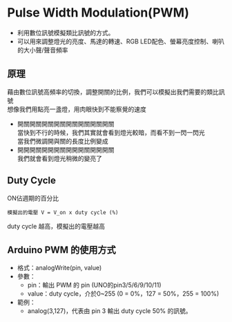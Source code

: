 # Pulse Width Modulation(PWM)  
- 利用數位訊號模擬類比訊號的方式。
- 可以用來調整燈光的亮度、馬達的轉速、RGB LED配色、螢幕亮度控制、喇叭的大小聲/聲音頻率

## 原理  
藉由數位訊號高頻率的切換，調整開關的比例，我們可以模擬出我們需要的類比訊號  
想像我們用點亮一盞燈，用肉眼快到不能察覺的速度  
- 開關開關開關開關開關開關開關開關  
當快到不行的時候，我們其實就會看到燈光較暗，而看不到一閃一閃光  
當我們微調開與關的長度比例變成  
- 開開開關開開開關開開開關開開開關  
我們就會看到燈光稍微的變亮了

## Duty Cycle 
ON佔週期的百分比  
```
模擬出的電壓 V = V_on x duty cycle (%)
```
duty cycle 越高，模擬出的電壓越高

## Arduino PWM 的使用方式
- 格式：analogWrite(pin, value)
- 參數：
  +  pin：輸出 PWM 的 pin (UNO的pin3/5/6/9/10/11)
  +  value：duty cycle，介於0~255 (0 = 0%，127 = 50%，255 = 100%)
- 範例：
  + analog(3,127)，代表由 pin 3 輸出 duty cycle 50% 的訊號。
